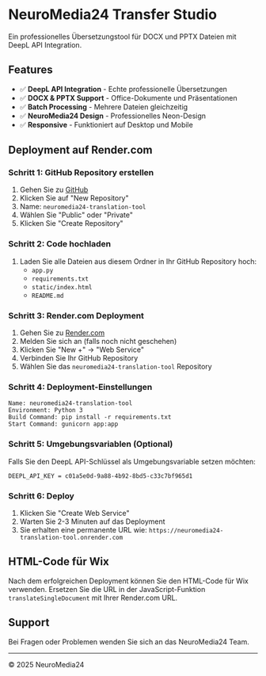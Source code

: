 # NeuroMedia24 Transfer Studio

Ein professionelles Übersetzungstool für DOCX und PPTX Dateien mit DeepL API Integration.

## Features

- ✅ **DeepL API Integration** - Echte professionelle Übersetzungen
- ✅ **DOCX & PPTX Support** - Office-Dokumente und Präsentationen
- ✅ **Batch Processing** - Mehrere Dateien gleichzeitig
- ✅ **NeuroMedia24 Design** - Professionelles Neon-Design
- ✅ **Responsive** - Funktioniert auf Desktop und Mobile

## Deployment auf Render.com

### Schritt 1: GitHub Repository erstellen

1. Gehen Sie zu [GitHub](https://github.com)
2. Klicken Sie auf "New Repository"
3. Name: `neuromedia24-translation-tool`
4. Wählen Sie "Public" oder "Private"
5. Klicken Sie "Create Repository"

### Schritt 2: Code hochladen

1. Laden Sie alle Dateien aus diesem Ordner in Ihr GitHub Repository hoch:
   - `app.py`
   - `requirements.txt`
   - `static/index.html`
   - `README.md`

### Schritt 3: Render.com Deployment

1. Gehen Sie zu [Render.com](https://render.com)
2. Melden Sie sich an (falls noch nicht geschehen)
3. Klicken Sie "New +" → "Web Service"
4. Verbinden Sie Ihr GitHub Repository
5. Wählen Sie das `neuromedia24-translation-tool` Repository

### Schritt 4: Deployment-Einstellungen

```
Name: neuromedia24-translation-tool
Environment: Python 3
Build Command: pip install -r requirements.txt
Start Command: gunicorn app:app
```

### Schritt 5: Umgebungsvariablen (Optional)

Falls Sie den DeepL API-Schlüssel als Umgebungsvariable setzen möchten:

```
DEEPL_API_KEY = c01a5e0d-9a88-4b92-8bd5-c33c7bf965d1
```

### Schritt 6: Deploy

1. Klicken Sie "Create Web Service"
2. Warten Sie 2-3 Minuten auf das Deployment
3. Sie erhalten eine permanente URL wie: `https://neuromedia24-translation-tool.onrender.com`

## HTML-Code für Wix

Nach dem erfolgreichen Deployment können Sie den HTML-Code für Wix verwenden.
Ersetzen Sie die URL in der JavaScript-Funktion `translateSingleDocument` mit Ihrer Render.com URL.

## Support

Bei Fragen oder Problemen wenden Sie sich an das NeuroMedia24 Team.

---
© 2025 NeuroMedia24

